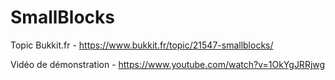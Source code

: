 # SmallBlocks

Topic Bukkit.fr - https://www.bukkit.fr/topic/21547-smallblocks/

Vidéo de démonstration - https://www.youtube.com/watch?v=1OkYgJRRjwg

